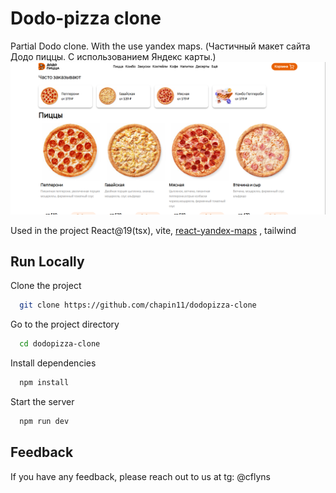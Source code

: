 
# Dodo-pizza clone

Partial Dodo clone. With the use yandex maps. (Частичный макет сайта Додо пиццы. С использованием Яндекс карты.)
     ![dodoclone](/preview.PNG)

Used in the project React@19(tsx), vite, [react-yandex-maps](https://www.npmjs.com/package/@iminside/react-yandex-maps) , tailwind

## Run Locally

Clone the project

```bash
  git clone https://github.com/chapin11/dodopizza-clone
```

Go to the project directory

```bash
  cd dodopizza-clone
```

Install dependencies

```bash
  npm install
```

Start the server

```bash
  npm run dev
```


## Feedback

If you have any feedback, please reach out to us at tg: @cflyns


